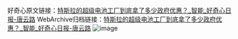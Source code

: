 好奇心原文链接：[特斯拉的超级电池工厂到底拿了多少政府优惠？_智能_好奇心日报-唐云路](https://www.qdaily.com/articles/3608.html)
WebArchive归档链接：[特斯拉的超级电池工厂到底拿了多少政府优惠？_智能_好奇心日报-唐云路](http://web.archive.org/web/20190623152548/https://www.qdaily.com/articles/3608.html)
![image](http://ww3.sinaimg.cn/large/007d5XDply1g3vbqy3wfbj30u03831kx)